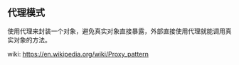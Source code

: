 ## 代理模式

使用代理来封装一个对象，避免真实对象直接暴露，外部直接使用代理就能调用真实对象的方法。

wiki: https://en.wikipedia.org/wiki/Proxy_pattern
